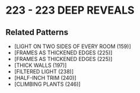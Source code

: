 # 223 - 223 DEEP REVEALS

## Related Patterns

- [LIGHT ON TWO SIDES OF EVERY ROOM (159)]
- [FRAMES AS THICKENED EDGES (225)]
- [FRAMES AS THICKENED EDGES (225)]
- [THICK WALLS (197)]
- [FILTERED LIGHT (238)]
- [HALF-INCH TRIM (240)]
- [CLIMBING PLANTS (246)]
